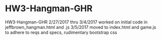 # HW3-Hangman-GHR
HW3-Hangman-GHR
2/27/2017 thru 3/4/2017 worked on initial code in jeffbrown_hangman.html and .js
3/5/2017 moved to index.html and game.js to adhere to reqs and specs, rudimentary bootstrap css
